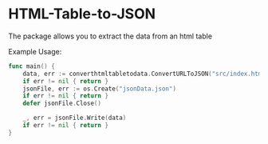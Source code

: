 # HTML-Table-to-JSON
The package allows you to extract the data from an html table

Example Usage:
```go
func main() {
	data, err := converthtmltabletodata.ConvertURLToJSON("src/index.html")
	if err != nil { return }
	jsonFile, err := os.Create("jsonData.json")
	if err != nil { return }
	defer jsonFile.Close()

	_, err = jsonFile.Write(data)
	if err != nil { return }
}
```
